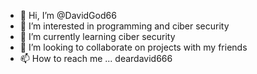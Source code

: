- 👋 Hi, I’m @DavidGod66
- 👀 I’m interested in programming and ciber security
- 🌱 I’m currently learning ciber security
- 💞️ I’m looking to collaborate on projects with my friends
- 📫 How to reach me ... deardavid666

<!---
DavidGod66/DavidGod66 is a ✨ special ✨ repository because its `README.md` (this file) appears on your GitHub profile.
You can click the Preview link to take a look at your changes.
--->

